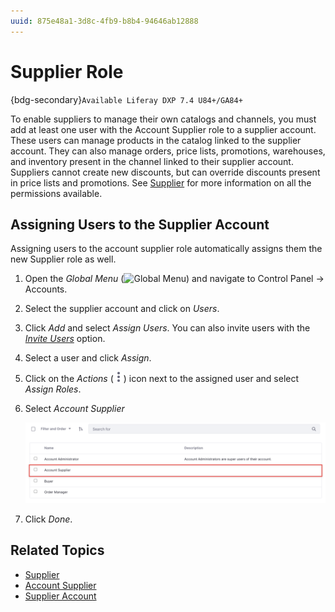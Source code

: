```yaml
---
uuid: 875e48a1-3d8c-4fb9-b8b4-94646ab12888
---
```

# Supplier Role

{bdg-secondary}`Available Liferay DXP 7.4 U84+/GA84+`

To enable suppliers to manage their own catalogs and channels, you must add at least one user with the Account Supplier role to a supplier account. These users can manage products in the catalog linked to the supplier account. They can also manage orders, price lists, promotions, warehouses, and inventory present in the channel linked to their supplier account. Suppliers cannot create new discounts, but can override discounts present in price lists and promotions. See [Supplier](../../users-and-accounts/roles-and-permissions/commerce-roles-reference.md#supplier) for more information on all the permissions available.

## Assigning Users to the Supplier Account

Assigning users to the account supplier role automatically assigns them the new Supplier role as well. 

1. Open the *Global Menu* (![Global Menu](../../images/icon-applications-menu.png)) and navigate to Control Panel → Accounts.

1. Select the supplier account and click on *Users*.

1. Click *Add* and select *Assign Users*. You can also invite users with the [*Invite Users*](https://learn.liferay.com/web/guest/w/commerce/users-and-accounts/account-management/inviting-users-to-an-account) option.

1. Select a user and click *Assign*.

1. Click on the *Actions* (![Actions](../../images/icon-actions.png)) icon next to the assigned user and select *Assign Roles*. 

1. Select *Account Supplier*

   ![Choose the new account role of Account Supplier for the user.](./supplier-role/images/01.png)

1. Click *Done*. 

## Related Topics

* [Supplier](../../users-and-accounts/roles-and-permissions/commerce-roles-reference.md#supplier)
* [Account Supplier](../../users-and-accounts/roles-and-permissions/commerce-roles-reference.md#account-supplier)
* [Supplier Account](./supplier-account.md)
